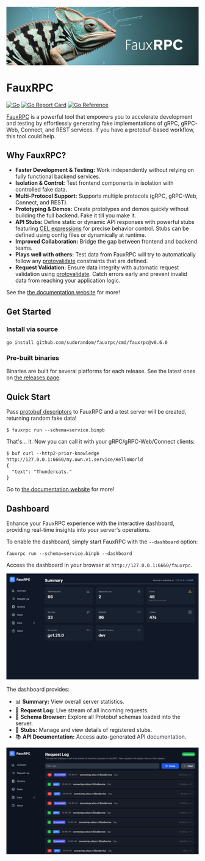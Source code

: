 ![](<assets/logo-wide.jpg>)

# FauxRPC
[![Go](https://github.com/sudorandom/fauxrpc/actions/workflows/go.yml/badge.svg)](https://github.com/sudorandom/fauxrpc/actions/workflows/go.yml) [![Go Report Card](https://goreportcard.com/badge/github.com/sudorandom/fauxrpc)](https://goreportcard.com/report/github.com/sudorandom/fauxrpc) [![Go Reference](https://pkg.go.dev/badge/github.com/sudorandom/fauxrpc.svg)](https://pkg.go.dev/github.com/sudorandom/fauxrpc)

[FauxRPC](https://fauxrpc.com) is a powerful tool that empowers you to accelerate development and testing by effortlessly generating fake implementations of gRPC, gRPC-Web, Connect, and REST services. If you have a protobuf-based workflow, this tool could help.

## Why FauxRPC?
* **Faster Development & Testing:** Work independently without relying on fully functional backend services.
* **Isolation & Control:** Test frontend components in isolation with controlled fake data.
* **Multi-Protocol Support:** Supports multiple protocols (gRPC, gRPC-Web, Connect, and REST).
* **Prototyping & Demos:** Create prototypes and demos quickly without building the full backend. Fake it till you make it.
* **API Stubs:** Define static or dynamic API responses with powerful stubs featuring [CEL expressions](https://cel.dev/) for precise behavior control. Stubs can be defined using config files or dynamically at runtime.
* **Improved Collaboration:** Bridge the gap between frontend and backend teams.
* **Plays well with others:** Test data from FauxRPC will try to automatically follow any [protovalidate](https://github.com/bufbuild/protovalidate) constraints that are defined.
* **Request Validation:** Ensure data integrity with automatic request validation using [protovalidate](https://github.com/bufbuild/protovalidate). Catch errors early and prevent invalid data from reaching your application logic.

See the [the documentation website](https://fauxrpc.com) for more!

## Get Started

### Install via source
```
go install github.com/sudorandom/fauxrpc/cmd/fauxrpc@v0.6.0
```

### Pre-built binaries
Binaries are built for several platforms for each release. See the latest ones on [the releases page](https://github.com/sudorandom/fauxrpc/releases/latest).

## Quick Start

Pass [protobuf descriptors](https://buf.build/docs/reference/descriptors) to FauxRPC and a test server will be created, returning random fake data!

```shell
$ fauxrpc run --schema=service.binpb
```

That's... it. Now you can call it with your gRPC/gRPC-Web/Connect clients:

```shell
$ buf curl --http2-prior-knowledge http://127.0.0.1:6660/my.own.v1.service/HelloWorld
{
  "text": "Thundercats."
}
```

Go to [the documentation website](https://fauxrpc.com) for more!

## Dashboard
Enhance your FauxRPC experience with the interactive dashboard, providing real-time insights into your server's operations.

To enable the dashboard, simply start FauxRPC with the `--dashboard` option:

```
fauxrpc run --schema=service.binpb --dashboard
```

Access the dashboard in your browser at `http://127.0.0.1:6660/fauxrpc`.

![](<assets/dashboard.png>)

The dashboard provides:
*   📊 **Summary:** View overall server statistics.
*   📜 **Request Log:** Live stream of all incoming requests.
*   📁 **Schema Browser:** Explore all Protobuf schemas loaded into the server.
*   🔌 **Stubs:** Manage and view details of registered stubs.
*   📚 **API Documentation:** Access auto-generated API documentation.

![](<assets/dashboard-event-log.gif>)
